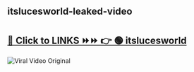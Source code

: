 
 ## itslucesworld-leaked-video 

# <h2><a href="https://clipsfans.com/itslucesworld&ref=git">🔗 Click to LINKS ⏩⏩ 👉 🟢 itslucesworld </a></h2>

<a href="https://clipsfans.com/itslucesworld&ref=git" rel="nofollow" data-target="animated-image.originalLink"><img src="https://i.ibb.co.com/xMMVF88/686577567.gif" alt="Viral Video Original" style="max-width: 100%; display: inline-block;" data-target="animated-image.originalImage"></a>

